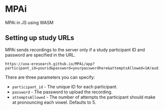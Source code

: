 # MPAi
MPAi in JS using WASM

## Setting up study URLs

MPAi sends recordings to the server only if a study participant ID and password are specified in the URL.

```
https://uoa-eresearch.github.io/MPAi/app?participant_id=yourid&password=yourpasswordhere&attemptsAllowed=1#/audiopermission
```

There are three parameters you can specify:
* `participant_id` - The unique ID for each participant.
* `password` - The password to upload the recording.
* `attemptsAllowed` - The number of attempts the participant should make at pronouncing each vowel. Defaults to 5.